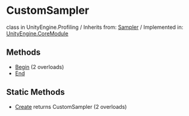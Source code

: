 # CustomSampler
class in UnityEngine.Profiling
 / Inherits from: <a href="https://docs.unity3d.com/6000.2/Documentation/ScriptReference/Sampler.html">Sampler</a> / Implemented in: <a href="https://docs.unity3d.com/6000.2/Documentation/ScriptReference/UnityEngine.CoreModule.html">UnityEngine.CoreModule</a>

## Methods
- <a href="https://docs.unity3d.com/6000.2/Documentation/ScriptReference/CustomSampler.Begin.html">Begin</a> (2 overloads)
- <a href="https://docs.unity3d.com/6000.2/Documentation/ScriptReference/CustomSampler.End.html">End</a>

## Static Methods
- <a href="https://docs.unity3d.com/6000.2/Documentation/ScriptReference/CustomSampler.Create.html">Create</a> returns CustomSampler (2 overloads)
